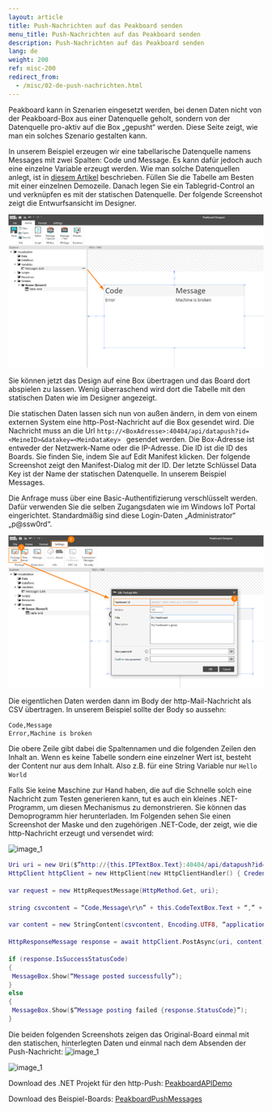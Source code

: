 ```yaml
---
layout: article
title: Push-Nachrichten auf das Peakboard senden
menu_title: Push-Nachrichten auf das Peakboard senden
description: Push-Nachrichten auf das Peakboard senden
lang: de
weight: 200
ref: misc-200
redirect_from:
  - /misc/02-de-push-nachrichten.html
---
```


Peakboard kann in Szenarien eingesetzt werden, bei denen Daten nicht von der Peakboard-Box aus einer Datenquelle geholt, sondern von der Datenquelle pro-aktiv auf die Box „gepusht“ werden. Diese Seite zeigt, wie man ein solches Szenario gestalten kann.

In unserem Beispiel erzeugen wir eine tabellarische Datenquelle namens Messages mit zwei Spalten: Code und Message. Es kann dafür jedoch auch eine einzelne Variable erzeugt werden. Wie man solche Datenquellen anlegt, ist in [diesem Artikel](/data_sources/01-de-variablen.html) beschrieben. Füllen Sie die Tabelle am Besten mit einer einzelnen Demozeile. Danach legen Sie ein Tablegrid-Control an und verknüpfen es mit der statischen Datenquelle. Der folgende Screenshot zeigt die Entwurfsansicht im Designer.

![image_1](/assets/images/misc/push/MiscPushMessage01.png)

Sie können jetzt das Design auf eine Box übertragen und das Board dort abspielen zu lassen. Wenig überraschend wird dort die Tabelle mit den statischen Daten wie im Designer angezeigt.

Die statischen Daten lassen sich nun von außen ändern, in dem von einem externen System eine http-Post-Nachricht auf die Box gesendet wird. Die Nachricht muss an die Url `http://<BoxAdresse>:40404/api/datapush?id=<MeineID>&datakey=<MeinDataKey> ` gesendet werden. Die Box-Adresse ist entweder der Netzwerk-Name oder die IP-Adresse. Die ID ist die ID des Boards. Sie finden Sie, indem Sie auf Edit Manifest klicken. Der folgende Screenshot zeigt den Manifest-Dialog mit der ID. Der letzte Schlüssel Data Key ist der Name der statischen Datenquelle. In unserem Beispiel Messages.

Die Anfrage muss über eine Basic-Authentifizierung verschlüsselt werden. Dafür verwenden Sie die selben Zugangsdaten wie im Windows IoT Portal eingerichtet. Standardmäßig sind diese Login-Daten „Administrator“ „p@ssw0rd“.



![image_1](/assets/images/misc/push/MiscPushMessage02.png)

Die eigentlichen Daten werden dann im Body der http-Mail-Nachricht als CSV übertragen. In unserem Beispiel sollte der Body so aussehn:

```
Code,Message
Error,Machine is broken
```

Die obere Zeile gibt dabei die Spaltennamen und die folgenden Zeilen den Inhalt an. Wenn es keine Tabelle sondern eine einzelner Wert ist, besteht der Content nur aus dem Inhalt. Also z.B. für eine String Variable nur `Hello World`

Falls Sie keine Maschine zur Hand haben, die auf die Schnelle solch eine Nachricht zum Testen generieren kann, tut es auch ein kleines .NET-Programm, um diesen Mechanismus zu demonstrieren. Sie können das Demoprogramm hier herunterladen. Im Folgenden sehen Sie einen Screenshot der Maske und den zugehörigen .NET-Code, der zeigt, wie die http-Nachricht erzeugt und versendet wird:

![image_1](/assets/images/misc/push/MiscPushMessage03.png)

 ```Lua
Uri uri = new Uri($”http://{this.IPTextBox.Text}:40404/api/datapush?id={this.IdTextBox.Text}&datakey=messages”);
HttpClient httpClient = new HttpClient(new HttpClientHandler() { Credentials = new NetworkCredential(this.UserTextBox.Text, this.PasswordTextBox.Password) });

var request = new HttpRequestMessage(HttpMethod.Get, uri);

string csvcontent = “Code,Message\r\n” + this.CodeTextBox.Text + “,” + this.MessageTextBox.Text;

var content = new StringContent(csvcontent, Encoding.UTF8, “application/csv”);

HttpResponseMessage response = await httpClient.PostAsync(uri, content);

if (response.IsSuccessStatusCode)
{
  MessageBox.Show(“Message posted successfully”);
}
else
{
  MessageBox.Show($”Message posting failed {response.StatusCode}”);
}

```
Die beiden folgenden Screenshots zeigen das Original-Board einmal mit den statischen, hinterlegten Daten und einmal nach dem Absenden der Push-Nachricht:
![image_1](/assets/images/misc/push/MiscPushMessage04.jpg)

![image_1](/assets/images/misc/push/MiscPushMessage05.jpg)

Download des .NET Projekt für den http-Push:
[PeakboardAPIDemo](https://github.com/Peakboard/CoolStuff/raw/master/Help%20Files/Push%20Messages/PeakboardAPIDemo.zip)


Download des Beispiel-Boards:
[PeakboardPushMessages](https://github.com/Peakboard/CoolStuff/raw/master/Help%20Files/Push%20Messages/PeakboardPushMessages.pbmx)

